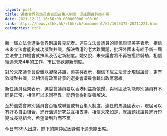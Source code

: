 ```yaml
---
layout: post
title: 選委會界別議員會否設召集人制度　馬逢國冀群而不黨
date: 2021-12-21 16:56:00.000000000 +08:00
link: https://news.rthk.hk/rthk/ch/component/k2/1625375-20211221.htm
categories: rthk
---
```


新一屆立法會選委會界別議員見記者。連任立法會議員的經民聯梁美芬表示，相信未來立法會能夠成功凝聚共識，解決香港的老大難問題，批評外國未有給予新一屆立法會工作機會就抹黑及否定新制度。她又說，未來議會將不再被攬炒騎劫，相信經過未來4年的工作，市民會歡迎新制度。

對於未來議會會否難以凝聚共識，梁美芬表示，相信下屈立法會比現屆議會，更有效凝聚共識，又相信有政黨背景的選委會議員會跳出政黨思維。

新任議員孫東表示，選委會議員要以香港利益為依歸，與地區及功能界別議員有不同是正常，相信可以求同存異，問題會得到妥善解決。

至於選委會界別議員會否組成聯盟或有召集人制度，連任的馬逢國表示，現屆可以有好多自由組合，進行溝通研究並互相支持，相信未來如是，就議題找議員進行短期或長期組合，希望做到群而不黨。

今日有39人出席，餘下的陳仲尼因身體不適未能出席。
